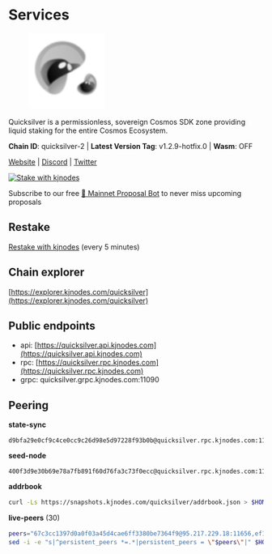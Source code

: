 # Services

<figure><img src="https://raw.githubusercontent.com/kj89/cosmos-images/main/logos/quicksilver.png" width="150" alt=""><figcaption></figcaption></figure>

Quicksilver is a permissionless, sovereign Cosmos SDK zone providing liquid staking for the entire Cosmos Ecosystem.

**Chain ID**: quicksilver-2 | **Latest Version Tag**: v1.2.9-hotfix.0 | **Wasm**: OFF

[Website](https://quicksilver.zone) | [Discord](https://discord.gg/quicksilverprotocol) | [Twitter](https://twitter.com/quicksilverzone)

[![Stake with kjnodes](https://i.ibb.co/cr44Q8j/button-stake-with-kjnodes.png)](https://restake.app/quicksilver/quickvaloper1fqfgpwdngmmay6ah7mg9y4k7ayykpzu6l3ht2m)

Subscribe to our free [🤖 Mainnet Proposal Bot](https://t.me/kjnodes_proposal_bot) to never miss upcoming proposals

## Restake

[Restake with kjnodes](https://restake.app/quicksilver/quickvaloper1fqfgpwdngmmay6ah7mg9y4k7ayykpzu6l3ht2m) (every 5 minutes)
## Chain explorer
[https://explorer.kjnodes.com/quicksilver](https://explorer.kjnodes.com/quicksilver)

## Public endpoints

* api: [https://quicksilver.api.kjnodes.com](https://quicksilver.api.kjnodes.com)
* rpc: [https://quicksilver.rpc.kjnodes.com](https://quicksilver.rpc.kjnodes.com)
* grpc: quicksilver.grpc.kjnodes.com:11090

## Peering

**state-sync**

```text
d9bfa29e0cf9c4ce0cc9c26d98e5d97228f93b0b@quicksilver.rpc.kjnodes.com:11656
```

**seed-node**

```text
400f3d9e30b69e78a7fb891f60d76fa3c73f0ecc@quicksilver.rpc.kjnodes.com:11659
```

**addrbook**
```bash
curl -Ls https://snapshots.kjnodes.com/quicksilver/addrbook.json > $HOME/.quicksilverd/config/addrbook.json
```

**live-peers** (30)
```bash
peers="67c3cc1397d0a0f03a45d4cae6ff3380be7364f9@95.217.229.18:11656,ef1cb5bff5b76957f02636a30d5d85d861a35dbe@65.109.92.240:21026,6053a39e67c6bae83430e354f53d99e160e4964b@65.109.28.177:28656,3a5d0b97feb595375c24665dcf17d793be129e8b@51.89.155.2:28656,602700ce2ed57b2176514ec2ecbda079caa7a536@178.170.40.28:15620,ce593f9bffc471ba4b980a435a3e2f8eaa5b464e@34.89.247.21:26656,8a0740d4b70629c26022db7525132da0062bf42b@194.62.99.114:26656,c3ec2daba16e457ca5117079f34ff49e99e7572d@65.109.94.221:35656,cdd8e0e425f107d249389a5e4cea3494185d4a3a@193.70.45.106:11156,f73ee3d2450f41bcf1b2975552cdf60a118a64c9@46.4.50.247:11656,995fcd08f3423266338effe441804a5490a728a7@37.59.21.96:11156,03b3e3093b6cd33fba9f00cea6c2a560f89c61d6@195.14.6.2:26656,9bd2b7e39fb0d823402f22c90e3000fdf3cd05bf@88.99.104.180:26656,6785dbb8a0138600e0e0faaa77baa375451b38bb@162.55.132.48:15620,225a08945298003a397eb6a51854525948fd9a5b@162.55.245.149:2010,679f56feb7f4f91d46a92d0eb474d1dc43466d18@213.239.215.59:29986,ebc272824924ea1a27ea3183dd0b9ba713494f83@195.3.220.136:27026,6f80fa3110d45fa7cf08fe7df94cf9f60da8ad4a@178.63.67.112:26656,0ad45ecd219b9151ac17951dc1cd6303bcda2b58@65.109.106.169:26656,e64a4e480a2971c339fa06a58293e8e060082ad5@185.16.36.134:26656,ae44851a5d63d70382c1621bc7727db2a40d10d0@88.99.164.158:21026,d9bfa29e0cf9c4ce0cc9c26d98e5d97228f93b0b@65.109.88.38:11656,e726816f42831689eab9378d5d577f1d06d25716@176.9.188.21:26656,a4f29a68180d1a1c931b50e2438a63b0d45d6915@89.58.48.229:26656,9284eae41fd79b5f5862702ee00ba4ea55d49f44@5.181.190.161:27060,625eeb91fcc6242798f53426540825e5b37c7670@185.144.99.16:36656,9bed2c944243fd3ee35a6e4e8da0956f61518603@65.109.19.176:26656,4e53cad04e81458c203f7c372b8655e7c4ebd702@15.235.115.155:10005,cbc2c7a7cd39750abee0dcd5dd2832feddbde20e@50.21.173.76:26656,26d23125db7493486dc9931b4181425d725e4ac6@65.109.55.186:20656"
sed -i -e "s|^persistent_peers *=.*|persistent_peers = \"$peers\"|" $HOME/.quicksilverd/config/config.toml
```
